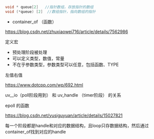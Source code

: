 ```c
void * queue[2]   //指针数组，存放指针的数组
void (*queue) [2]  //数组指针，指向数组的指针
```



- container_of （函数）

https://blog.csdn.net/zhuxiaowei716/article/details/7562986



定义宏

- 预处理阶段被处理
- 可以定义类型，数值，常量
- 不在乎参数类型，参数类型可以任意，包括函数、TYPE



左值右值

https://www.dotcpp.com/wp/692.html



uv__io（poll阶段用到） 和 uv_handle （timer阶段） 的关系



epoll 的函数

https://blog.csdn.net/yusiguyuan/article/details/15027821



每一个阶段都是handle和对应的数据结构，且loop只存数据结构，然后通过container_of找到对应的handle